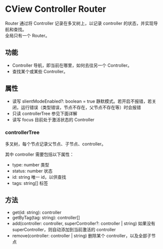 # CView Controller Router

Router 通过将 Controller 记录在多叉树上，以记录 controller 的状态，并实现导航和查找。  
全局只有一个 Router。  

## 功能

- Controller 导航，即当前在哪里，如何去往另一个 Controller。
- 查找某个或某些 Controller。

## 属性

- 读写 slientModeEnabled?: boolean = true 静默模式。若开启不报错，若关闭，运行错误（类型错误，节点不存在，父节点不存在等）时会报错
- 只读 controllerTree 参见下面详解
- 读写 focus 目前处于激活状态的 Controller

### controllerTree

多叉树，每个节点记录父节点、子节点、controller。

其中 controller 需要包括以下属性：

- type: number 类型
- status: number 状态
- id: string 唯一 id，以供查找
- tags: string[] 标签

## 方法

- get(id: string): controller
- getByTag(tag: string): controller[]
- add(controller: controller, superController?: controller | string) 如果没有 superController，则自动添加到当前激活的 controller
- remove(controller: controller | string) 删除某个 controller，以及全部子节点
